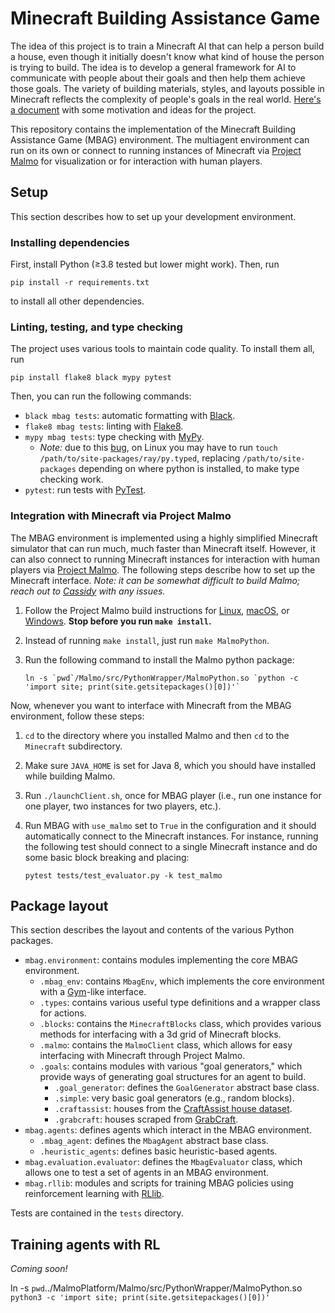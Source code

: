 # Minecraft Building Assistance Game

The idea of this project is to train a Minecraft AI that can help a person build a house, even though it initially doesn't know what kind of house the person is trying to build. The idea is to develop a general framework for AI to communicate with people about their goals and then help them achieve those goals. The variety of building materials, styles, and layouts possible in Minecraft reflects the complexity of people's goals in the real world. [Here's a document](https://docs.google.com/document/d/1OFFqyfHH55g8XXDsWV9ZyTasMjVPRFjqCEPsNhp6d9Y/edit?usp=sharing) with some motivation and ideas for the project.

This repository contains the implementation of the Minecraft Building Assistance Game (MBAG) environment. The multiagent environment can run on its own or connect to running instances of Minecraft via [Project Malmo](https://github.com/microsoft/malmo) for visualization or for interaction with human players.

## Setup

This section describes how to set up your development environment.

### Installing dependencies

First, install Python (≥3.8 tested but lower might work). Then, run

    pip install -r requirements.txt

to install all other dependencies.

### Linting, testing, and type checking

The project uses various tools to maintain code quality. To install them all, run

    pip install flake8 black mypy pytest

Then, you can run the following commands:

- `black mbag tests`: automatic formatting with [Black](https://black.readthedocs.io/en/stable/).
- `flake8 mbag tests`: linting with [Flake8](https://flake8.pycqa.org/en/latest/).
- `mypy mbag tests`: type checking with [MyPy](http://mypy-lang.org/).
  - _Note:_ due to this [bug](https://github.com/ray-project/ray/issues/14431), on Linux you may have to run `touch /path/to/site-packages/ray/py.typed`, replacing `/path/to/site-packages` depending on where python is installed, to make type checking work.
- `pytest`: run tests with [PyTest](https://docs.pytest.org/en/6.2.x/).

### Integration with Minecraft via Project Malmo

The MBAG environment is implemented using a highly simplified Minecraft simulator that can run much, much faster than Minecraft itself. However, it can also connect to running Minecraft instances for interaction with human players via [Project Malmo](https://github.com/microsoft/malmo). The following steps describe how to set up the Minecraft interface. _Note: it can be somewhat difficult to build Malmo; reach out to [Cassidy](mailto:cassidy_laidlaw@berkeley.edu) with any issues._

1.  Follow the Project Malmo build instructions for [Linux](https://github.com/microsoft/malmo/blob/master/doc/build_linux.md), [macOS](https://github.com/microsoft/malmo/blob/master/doc/build_macosx.md), or [Windows](https://github.com/microsoft/malmo/blob/master/doc/build_windows.md). **Stop before you run `make install`.**
2.  Instead of running `make install`, just run `make MalmoPython`.
3.  Run the following command to install the Malmo python package:

        ln -s `pwd`/Malmo/src/PythonWrapper/MalmoPython.so `python -c 'import site; print(site.getsitepackages()[0])'`

Now, whenever you want to interface with Minecraft from the MBAG environment, follow these steps:

1.  `cd` to the directory where you installed Malmo and then `cd` to the `Minecraft` subdirectory.
2.  Make sure `JAVA_HOME` is set for Java 8, which you should have installed while building Malmo.
3.  Run `./launchClient.sh`, once for MBAG player (i.e., run one instance for one player, two instances for two players, etc.).
4.  Run MBAG with `use_malmo` set to `True` in the configuration and it should automatically connect to the Minecraft instances. For instance, running the following test should connect to a single Minecraft instance and do some basic block breaking and placing:

        pytest tests/test_evaluator.py -k test_malmo

## Package layout

This section describes the layout and contents of the various Python packages.

- `mbag.environment`: contains modules implementing the core MBAG environment.
  - `.mbag_env`: contains `MbagEnv`, which implements the core environment with a [Gym](https://gym.openai.com/)-like interface.
  - `.types`: contains various useful type definitions and a wrapper class for actions.
  - `.blocks`: contains the `MinecraftBlocks` class, which provides various methods for interfacing with a 3d grid of Minecraft blocks.
  - `.malmo`: contains the `MalmoClient` class, which allows for easy interfacing with Minecraft through Project Malmo.
  - `.goals`: contains modules with various "goal generators," which provide ways of generating goal structures for an agent to build.
    - `.goal_generator`: defines the `GoalGenerator` abstract base class.
    - `.simple`: very basic goal generators (e.g., random blocks).
    - `.craftassist`: houses from the [CraftAssist house dataset](https://github.com/facebookresearch/craftassist#datasets).
    - `.grabcraft`: houses scraped from [GrabCraft](https://www.grabcraft.com/).
- `mbag.agents`: defines agents which interact in the MBAG environment.
  - `.mbag_agent`: defines the `MbagAgent` abstract base class.
  - `.heuristic_agents`: defines basic heuristic-based agents.
- `mbag.evaluation.evaluator`: defines the `MbagEvaluator` class, which allows one to test a set of agents in an MBAG environment.
- `mbag.rllib`: modules and scripts for training MBAG policies using reinforcement learning with [RLlib](https://www.ray.io/rllib).

Tests are contained in the `tests` directory.

## Training agents with RL

_Coming soon!_

ln -s `pwd`../MalmoPlatform/Malmo/src/PythonWrapper/MalmoPython.so `python3 -c 'import site; print(site.getsitepackages()[0])'`

